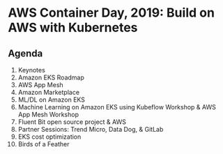 # AWS Container Day, 2019: Build on AWS with Kubernetes

## Agenda

1. Keynotes
2. Amazon EKS Roadmap
3. AWS App Mesh
4. Amazon Marketplace
5. ML/DL on Amazon EKS
6. Machine Learning on Amazon EKS using Kubeflow Workshop & AWS App Mesh Workshop
7. Fluent Bit open source project & AWS
8. Partner Sessions: Trend Micro, Data Dog, & GitLab
9. EKS cost optimization
10. Birds of a Feather
